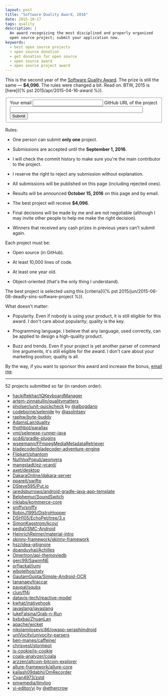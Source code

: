 ```yaml
---
layout: post
title: "Software Quality Award, 2016"
date: 2015-10-17
tags: quality
description: |
  An award recognizing the most disciplined and properly organized
  open source project; submit your application now.
keywords:
  - best open source projects
  - open source donation
  - get donation for open source
  - open source award
  - open source project award
---
```


This is the second year of the
[Software Quality Award](/award.html). The prize
is still the same &mdash; **$4,096**.
The rules were changed a bit. Read on.
BTW, 2015 is [here]({% pst 2015/apr/2015-04-16-award %}).

<form class="unprintable" action="http://formspree.io/award@yegor256.com" method="POST"><fieldset id="form">
  <input type="hidden" name="_next" value="http://www.yegor256.com/submitted.html"/>
  <input type="hidden" name="_subject" value="new project for the quality award"/>
  <input type="hidden" name="_format" value="text"/>
  <label for="email">Your email</label>
  <input id="email" class="field field-text" name="email" size="25" maxlength="255" type="email" required="required"/>
  <label for="url">GitHub URL of the project</label>
  <input id="url" class="field field-text" name="url" size="50" maxlength="255" type="url" required="required"/>
  <label for="submit">&nbsp;</label>
  <button id="submit" class="field">Submit</button>
</fieldset></form>

<!--more-->

Rules:

  * One person can submit **only one** project.

  * Submissions are accepted until the **September 1, 2016**.

  * I will check the commit history to make sure you're the main contributor to the project.

  * I reserve the right to reject any submission without explanation.

  * All submissions will be published on this page (including rejected ones).

  * Results will be announced **October 15, 2016** on this page and by email.

  * The best project will receive **$4,096**.

  * Final decisions will be made by me and are not negotiable
    (although I may invite other people to help me make the right decision).

  * Winners that received any cash prizes in previous years can't submit again.

Each project must be:

  * Open source (in GitHub).

  * At least 10,000 lines of code.

  * At least one year old.

  * Object-oriented (that's the only thing I understand).

The best project is selected using this [criteria]({% pst 2015/jun/2015-06-08-deadly-sins-software-project %}).

What doesn't matter:

  * Popularity. Even if nobody is using your
    product, it is still eligible for this award. I don't care about
    popularity; quality is the key.

  * Programming language. I believe that any language, used correctly,
    can be applied to design a high-quality product.

  * Buzz and trends. Even if your project is yet another parser of command
    line arguments, it's still eligible for the award. I don't care about
    your marketing position; quality is all.

By the way, if you want to sponsor this award and increase the bonus,
[email me](mailto:me@yegor256.com).

<hr/>

52 projects submitted so far (in random order):

 * [hackiftekhar/IQKeyboardManager](https://github.com/hackiftekhar/IQKeyboardManager)
 * [artem-zinnatullin/qualitymatters](https://github.com/artem-zinnatullin/qualitymatters)
 * [pholser/junit-quickcheck](https://github.com/pholser/junit-quickcheck) by [@albogdano](https://github.com/albogdano)
 * [codeborne/selenide](https://github.com/codeborne/selenide) by [@asolntsev](https://github.com/asolntsev)
 * [raphw/byte-buddy](https://github.com/raphw/byte-buddy)
 * [AdamsLair/duality](https://github.com/AdamsLair/duality)
 * [thothbot/parallax](https://github.com/thothbot/parallax)
 * [vmi/selenese-runner-java](https://github.com/vmi/selenese-runner-java)
 * [scd4j/gradle-plugins](https://github.com/scd4j/gradle-plugins)
 * [wseemann/FFmpegMediaMetadataRetriever](https://github.com/wseemann/FFmpegMediaMetadataRetriever)
 * [bladecoder/bladecoder-adventure-engine](https://github.com/bladecoder/bladecoder-adventure-engine)
 * [Flipkart/phantom](https://github.com/Flipkart/phantom)
 * [NullVoxPopuli/aeonvera](https://github.com/NullVoxPopuli/aeonvera)
 * [mangstadt/ez-vcard/](https://github.com/mangstadt/ez-vcard/)
 * [axet/desktop](https://github.com/axet/desktop)
 * [DakaraOnline/dakara-server](https://github.com/DakaraOnline/dakara-server)
 * [ppareit/swiftp](https://github.com/ppareit/swiftp)
 * [DSteve595/Put.io](https://github.com/DSteve595/Put.io)
 * [jaredsburrows/android-gradle-java-app-template](https://github.com/jaredsburrows/android-gradle-java-app-template)
 * [Belphemur/SoundSwitch](https://github.com/Belphemur/SoundSwitch)
 * [inklabs/kommerce-core](https://github.com/inklabs/kommerce-core)
 * [sniffy/sniffy](https://github.com/sniffy/sniffy)
 * [RobinJ1995/DistroHopper](https://github.com/RobinJ1995/DistroHopper)
 * [DSH105/EchoPet/tree/3.x](https://github.com/DSH105/EchoPet/tree/3.x)
 * [SimonKagstrom/kcov/](https://github.com/SimonKagstrom/kcov/)
 * [pedja1/SMC-Android](https://github.com/pedja1/SMC-Android)
 * [HeinrichReimer/material-intro](https://github.com/HeinrichReimer/material-intro)
 * [skinny-framework/skinny-framework](https://github.com/skinny-framework/skinny-framework)
 * [hsz/idea-gitignore](https://github.com/hsz/idea-gitignore)
 * [doanduyhai/Achilles](https://github.com/doanduyhai/Achilles)
 * [Omertron/api-themoviedb](https://github.com/Omertron/api-themoviedb)
 * [gerc99/SawimNE](https://github.com/gerc99/SawimNE)
 * [orfjackal/jumi](https://github.com/orfjackal/jumi)
 * [wbotelhos/raty](https://github.com/wbotelhos/raty)
 * [GautamGupta/Simple-Android-OCR](https://github.com/GautamGupta/Simple-Android-OCR)
 * [tananaev/traccar](https://github.com/tananaev/traccar)
 * [paypal/squbs](https://github.com/paypal/squbs)
 * [clun/ff4j](https://github.com/clun/ff4j)
 * [datavis-tech/reactive-model](https://github.com/datavis-tech/reactive-model)
 * [kwhat/jnativehook](https://github.com/kwhat/jnativehook)
 * [javaslang/javaslang](https://github.com/javaslang/javaslang)
 * [lukeFalsina/Grab-n-Run](https://github.com/lukeFalsina/Grab-n-Run)
 * [bxbxbai/ZhuanLan](https://github.com/bxbxbai/ZhuanLan)
 * [apache/wicket](https://github.com/apache/wicket)
 * [nikolamilosevic86/owasp-seraphimdroid](https://github.com/nikolamilosevic86/owasp-seraphimdroid)
 * [uniVocity/univocity-parsers](https://github.com/uniVocity/univocity-parsers)
 * [ben-manes/caffeine/](https://github.com/ben-manes/caffeine/)
 * [chrisvest/stormpot](https://github.com/chrisvest/stormpot)
 * [js-cookie/js-cookie](https://github.com/js-cookie/js-cookie)
 * [coala-analyzer/coala](https://github.com/coala-analyzer/coala)
 * [arzzen/altcoin-bitcoin-explorer](https://github.com/arzzen/altcoin-bitcoin-explorer)
 * [allure-framework/allure-core](https://github.com/allure-framework/allure-core)
 * [kailash09dabhi/OmRecorder](https://github.com/kailash09dabhi/OmRecorder)
 * [Cyan4973/zstd](https://github.com/Cyan4973/zstd)
 * [pmwmedia/tinylog](https://github.com/pmwmedia/tinylog)
 * [yi-editor/yi](https://github.com/yi-editor/yi) by [@ethercrow](https://github.com/ethercrow)
